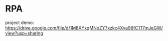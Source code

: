 # RPA
project demo: https://drive.google.com/file/d/1M8XYxqMNoZY7xzkc4Xva96fC1T7mJeGW/view?usp=sharing
